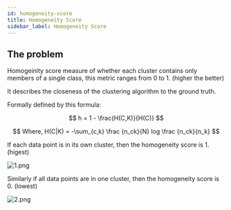 ```yaml
---
id: homogeneity-score
title: Homogeneity Score
sidebar_label: Homogeneity Score
---
```


## The problem

Homogeinity score measure of whether each cluster contains only members of a single class, this metric ranges from 0 to 1. (higher the better)

It describes the closeness of the clustering algorithm to the ground truth.

Formally defined by this formula:

$$
h = 1 - \frac{H(C,K)}{H(C)}
$$

$$
Where, H(C|K) = -\sum_{c,k} \frac {n_ck}{N} log \frac {n_ck}{n_k} 
$$

If each data point is in its own cluster, then the homogeneity score is 1. (higest)

![1.png](/img/metrics/10_HS/1.png)

Similarly if all data points are in one cluster, then the homogeneity score is 0. (lowest)

![2.png](/img/metrics/10_HS/2.png)


